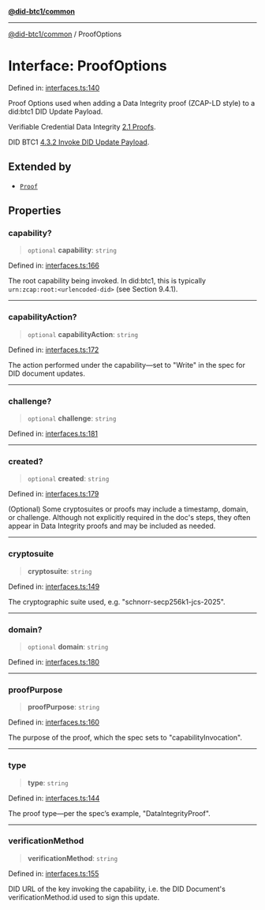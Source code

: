 [**@did-btc1/common**](../README.md)

***

[@did-btc1/common](../globals.md) / ProofOptions

# Interface: ProofOptions

Defined in: [interfaces.ts:140](https://github.com/dcdpr/did-btc1-js/blob/751aedd75738c26882a2149e644ae32b9e424707/packages/common/src/interfaces.ts#L140)

Proof Options used when adding a Data Integrity proof (ZCAP-LD style)
to a did:btc1 DID Update Payload.

Verifiable Credential Data Integrity
[2.1 Proofs](https://w3c.github.io/vc-data-integrity/#proofs).

DID BTC1
[4.3.2 Invoke DID Update Payload](https://dcdpr.github.io/did-btc1/#invoke-did-update-payload).

## Extended by

- [`Proof`](Proof.md)

## Properties

### capability?

> `optional` **capability**: `string`

Defined in: [interfaces.ts:166](https://github.com/dcdpr/did-btc1-js/blob/751aedd75738c26882a2149e644ae32b9e424707/packages/common/src/interfaces.ts#L166)

The root capability being invoked. In did:btc1, this is typically
`urn:zcap:root:<urlencoded-did>` (see Section 9.4.1).

***

### capabilityAction?

> `optional` **capabilityAction**: `string`

Defined in: [interfaces.ts:172](https://github.com/dcdpr/did-btc1-js/blob/751aedd75738c26882a2149e644ae32b9e424707/packages/common/src/interfaces.ts#L172)

The action performed under the capability—set to "Write" in the spec
for DID document updates.

***

### challenge?

> `optional` **challenge**: `string`

Defined in: [interfaces.ts:181](https://github.com/dcdpr/did-btc1-js/blob/751aedd75738c26882a2149e644ae32b9e424707/packages/common/src/interfaces.ts#L181)

***

### created?

> `optional` **created**: `string`

Defined in: [interfaces.ts:179](https://github.com/dcdpr/did-btc1-js/blob/751aedd75738c26882a2149e644ae32b9e424707/packages/common/src/interfaces.ts#L179)

(Optional) Some cryptosuites or proofs may include a timestamp, domain,
or challenge. Although not explicitly required in the doc's steps, they
often appear in Data Integrity proofs and may be included as needed.

***

### cryptosuite

> **cryptosuite**: `string`

Defined in: [interfaces.ts:149](https://github.com/dcdpr/did-btc1-js/blob/751aedd75738c26882a2149e644ae32b9e424707/packages/common/src/interfaces.ts#L149)

The cryptographic suite used, e.g. "schnorr-secp256k1-jcs-2025".

***

### domain?

> `optional` **domain**: `string`

Defined in: [interfaces.ts:180](https://github.com/dcdpr/did-btc1-js/blob/751aedd75738c26882a2149e644ae32b9e424707/packages/common/src/interfaces.ts#L180)

***

### proofPurpose

> **proofPurpose**: `string`

Defined in: [interfaces.ts:160](https://github.com/dcdpr/did-btc1-js/blob/751aedd75738c26882a2149e644ae32b9e424707/packages/common/src/interfaces.ts#L160)

The purpose of the proof, which the spec sets to "capabilityInvocation".

***

### type

> **type**: `string`

Defined in: [interfaces.ts:144](https://github.com/dcdpr/did-btc1-js/blob/751aedd75738c26882a2149e644ae32b9e424707/packages/common/src/interfaces.ts#L144)

The proof type—per the spec’s example, "DataIntegrityProof".

***

### verificationMethod

> **verificationMethod**: `string`

Defined in: [interfaces.ts:155](https://github.com/dcdpr/did-btc1-js/blob/751aedd75738c26882a2149e644ae32b9e424707/packages/common/src/interfaces.ts#L155)

DID URL of the key invoking the capability, i.e. the DID
Document's verificationMethod.id used to sign this update.
